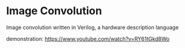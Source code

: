 # Image Convolution

Image convolution written in Verilog, a hardware description language

demonstration: https://www.youtube.com/watch?v=RY61tGkd8Wo
